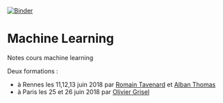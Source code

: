 [![Binder](https://mybinder.org/badge.svg)](https://mybinder.org/v2/gh/pnavaro/machine_learning/master)

# Machine Learning

Notes cours machine learning 

Deux formations :
  - à Rennes les 11,12,13 juin 2018 par [Romain Tavenard](https://github.com/rtavenar) et [Alban Thomas](https://bitbucket.org/thomas_a/maplearn)
  - à Paris les 25 et 26 juin 2018 par [Olivier Grisel](https://github.com/ogrisel)


